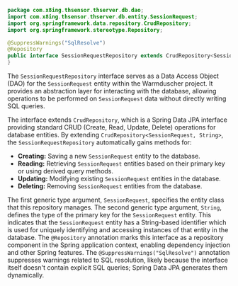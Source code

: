 ```java
package com.x8ing.thsensor.thserver.db.dao;
import com.x8ing.thsensor.thserver.db.entity.SessionRequest;
import org.springframework.data.repository.CrudRepository;
import org.springframework.stereotype.Repository;

@SuppressWarnings("SqlResolve")
@Repository
public interface SessionRequestRepository extends CrudRepository<SessionRequest, String> {
}
```
The `SessionRequestRepository` interface serves as a Data Access Object (DAO) for the `SessionRequest` entity within the Warmduscher project.  It provides an abstraction layer for interacting with the database, allowing operations to be performed on `SessionRequest` data without directly writing SQL queries.

The interface extends `CrudRepository`, which is a Spring Data JPA interface providing standard CRUD (Create, Read, Update, Delete) operations for database entities.  By extending `CrudRepository<SessionRequest, String>`, the `SessionRequestRepository` automatically gains methods for:

*   **Creating:** Saving a new `SessionRequest` entity to the database.
*   **Reading:**  Retrieving `SessionRequest` entities based on their primary key or using derived query methods.
*   **Updating:**  Modifying existing `SessionRequest` entities in the database.
*   **Deleting:**  Removing `SessionRequest` entities from the database.

The first generic type argument, `SessionRequest`, specifies the entity class that this repository manages.  The second generic type argument, `String`, defines the type of the primary key for the `SessionRequest` entity. This indicates that the `SessionRequest` entity has a String-based identifier which is used for uniquely identifying and accessing instances of that entity in the database. The `@Repository` annotation marks this interface as a repository component in the Spring application context, enabling dependency injection and other Spring features. The `@SuppressWarnings("SqlResolve")` annotation suppresses warnings related to SQL resolution, likely because the interface itself doesn't contain explicit SQL queries; Spring Data JPA generates them dynamically.